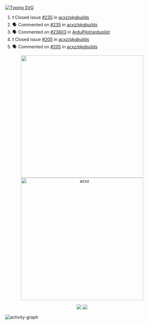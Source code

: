 [![Typing SVG](https://readme-typing-svg.herokuapp.com?size=16&color=AFFFA3&multiline=true&height=75&lines=contributing+to+robotics%2Fae%2Fml%2Fgpu;packaging+it+for+archlinux;ricer)](https://git.io/typing-svg)

<!--START_SECTION:activity-->
1. ❗️ Closed issue [#235](https://github.com/acxz/pkgbuilds/issues/235) in [acxz/pkgbuilds](https://github.com/acxz/pkgbuilds)
2. 🗣 Commented on [#235](https://github.com/acxz/pkgbuilds/issues/235) in [acxz/pkgbuilds](https://github.com/acxz/pkgbuilds)
3. 🗣 Commented on [#23803](https://github.com/ArduPilot/ardupilot/issues/23803) in [ArduPilot/ardupilot](https://github.com/ArduPilot/ardupilot)
4. ❗️ Closed issue [#205](https://github.com/acxz/pkgbuilds/issues/205) in [acxz/pkgbuilds](https://github.com/acxz/pkgbuilds)
5. 🗣 Commented on [#205](https://github.com/acxz/pkgbuilds/issues/205) in [acxz/pkgbuilds](https://github.com/acxz/pkgbuilds)
<!--END_SECTION:activity-->

<p align="center">
  <img width="400em" src=https://github-readme-stats.vercel.app/api?username=acxz&include_all_commits=true&show_icons=true />
  <img width="400em" src="https://github-readme-streak-stats.herokuapp.com/?user=acxz&" alt="acxz" />
</p>

<p align="center">
  <img src=https://github-readme-stats.vercel.app/api/top-langs/?username=acxz&layout=compact />
  <img src=https://github-profile-trophy.vercel.app/?username=acxz&row=2&column=4 />
</p>

![activity-graph](https://github-readme-activity-graph.cyclic.app/graph?username=acxz&theme=aqua)
